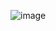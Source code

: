 


![image](https://github.com/communications-hq-9465/rudimental-landing/assets/123852831/21ca2384-4955-461a-bbfd-6f0fa4da2228)
